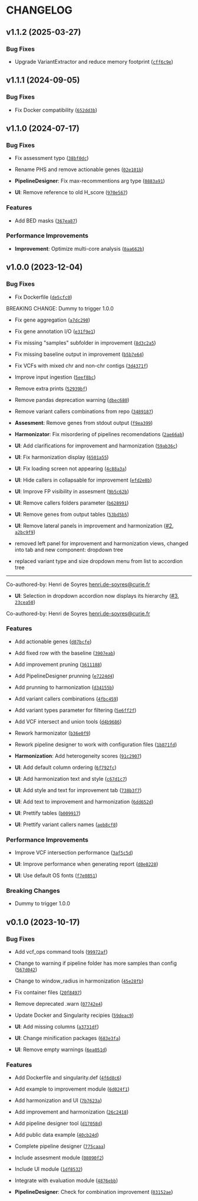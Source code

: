 # CHANGELOG


## v1.1.2 (2025-03-27)

### Bug Fixes

- Upgrade VariantExtractor and reduce memory footprint
  ([`cff6c9e`](https://github.com/EUCANCan/oncoliner/commit/cff6c9e2993e74a96e39b06096e667046692bccd))


## v1.1.1 (2024-09-05)

### Bug Fixes

- Fix Docker compatibility
  ([`652dd3b`](https://github.com/EUCANCan/oncoliner/commit/652dd3bee0bfe759e6a8b0c828ad0e85788980f9))


## v1.1.0 (2024-07-17)

### Bug Fixes

- Fix assessment typo
  ([`38bf0dc`](https://github.com/EUCANCan/oncoliner/commit/38bf0dc14712c6437ef16738de294c37cdb52fb5))

- Rename PHS and remove actionable genes
  ([`02e101b`](https://github.com/EUCANCan/oncoliner/commit/02e101b175b37240ca6f9e0644d6b854bb9ebb4f))

- **PipelineDesigner**: Fix max-recommentions arg type
  ([`0883a91`](https://github.com/EUCANCan/oncoliner/commit/0883a91dc8bb68d2d11dc0c3bcbe280e619a2a4b))

- **UI**: Remove reference to old H_score
  ([`970e567`](https://github.com/EUCANCan/oncoliner/commit/970e5670a03c0de700c79ca2556e41d2e0b6f6c4))

### Features

- Add BED masks
  ([`367ea87`](https://github.com/EUCANCan/oncoliner/commit/367ea873c31e69bf5a763d45e8f2dc4c7d683db6))

### Performance Improvements

- **Improvement**: Optimize multi-core analysis
  ([`0aa662b`](https://github.com/EUCANCan/oncoliner/commit/0aa662b170577a321901cfc2f61e05d5da8503b6))


## v1.0.0 (2023-12-04)

### Bug Fixes

- Fix Dockerfile
  ([`de5cfc0`](https://github.com/EUCANCan/oncoliner/commit/de5cfc0c9cb30dbd8651464584b593811d93464c))

BREAKING CHANGE: Dummy to trigger 1.0.0

- Fix gene aggregation
  ([`a7dc290`](https://github.com/EUCANCan/oncoliner/commit/a7dc290cdb1d4fad0e125f75620892f138d67a2d))

- Fix gene annotation I/O
  ([`e31f9e1`](https://github.com/EUCANCan/oncoliner/commit/e31f9e15f74f686b6aeeca100487bc1e50459c52))

- Fix missing "samples" subfolder in improvement
  ([`8d3c2a5`](https://github.com/EUCANCan/oncoliner/commit/8d3c2a546763003ab20de3ff0d90b6b78e09d55b))

- Fix missing baseline output in improvement
  ([`b5b7e64`](https://github.com/EUCANCan/oncoliner/commit/b5b7e649ef3434755330d5bbc54f7ba7b854f036))

- Fix VCFs with mixed chr and non-chr contigs
  ([`3d4371f`](https://github.com/EUCANCan/oncoliner/commit/3d4371f440134eac96cc917a3885267b622cc352))

- Improve input ingestion
  ([`5eef8bc`](https://github.com/EUCANCan/oncoliner/commit/5eef8bcf7ca777a149fb90e0fa36957b82ca7ef5))

- Remove extra prints
  ([`52939bf`](https://github.com/EUCANCan/oncoliner/commit/52939bfb73664859a94ee27783b2ce99bbdbe5a4))

- Remove pandas deprecation warning
  ([`dbec680`](https://github.com/EUCANCan/oncoliner/commit/dbec6808cc27a30341e142439300c3c9bae8a22c))

- Remove variant callers combinations from repo
  ([`3489187`](https://github.com/EUCANCan/oncoliner/commit/34891873b4ec75df171745e63c8f5812f699918f))

- **Assesment**: Remove genes from stdout output
  ([`f9ea399`](https://github.com/EUCANCan/oncoliner/commit/f9ea399aaaf57e41ce7e0abfe95adc28847317bd))

- **Harmonizator**: Fix misordering of pipelines recomendations
  ([`2ae66ab`](https://github.com/EUCANCan/oncoliner/commit/2ae66abb9923c07044f10006ffcf280c04709d35))

- **UI**: Add clarifications for improvement and harmonization
  ([`59ab36c`](https://github.com/EUCANCan/oncoliner/commit/59ab36c75b51da2a8b350dbfffe458c0ef42c698))

- **UI**: Fix harmonization display
  ([`6501a55`](https://github.com/EUCANCan/oncoliner/commit/6501a5573e9f5f7abe5b4a80c966f93f16d86023))

- **UI**: Fix loading screen not appearing
  ([`4c88a3a`](https://github.com/EUCANCan/oncoliner/commit/4c88a3ad5250a2fdda6e9e35abbd0d3191575cf6))

- **UI**: Hide callers in collapsable for improvement
  ([`efd2e8b`](https://github.com/EUCANCan/oncoliner/commit/efd2e8be0834ae2267e0b0dad80340cd22871114))

- **UI**: Improve FP visibility in assesment
  ([`9b5c62b`](https://github.com/EUCANCan/oncoliner/commit/9b5c62ba9a1695330617b5a9e827551a74caf244))

- **UI**: Remove callers folders parameter
  ([`b628991`](https://github.com/EUCANCan/oncoliner/commit/b628991147ab3e379fa29ac5914a0df0822bbaf9))

- **UI**: Remove genes from output tables
  ([`53bd5b5`](https://github.com/EUCANCan/oncoliner/commit/53bd5b5e8629b846d7acc3f85050c8c4382ce648))

- **UI**: Remove lateral panels in improvement and harmonization
  ([#2](https://github.com/EUCANCan/oncoliner/pull/2),
  [`a2bc9f9`](https://github.com/EUCANCan/oncoliner/commit/a2bc9f9afe454ce1074f62f6cdf935d7c158bc74))

* removed left panel for improvement and harmonization views, changed into tab and new component:
  dropdown tree

* replaced variant type and size dropdown menu from list to accordion tree

---------

Co-authored-by: Henri de Soyres <henri.de-soyres@curie.fr>

- **UI**: Selection in dropdown accordion now displays its hierarchy
  ([#3](https://github.com/EUCANCan/oncoliner/pull/3),
  [`23cea50`](https://github.com/EUCANCan/oncoliner/commit/23cea5053d4ba4678e383baee27988b90edeca6e))

Co-authored-by: Henri de Soyres <henri.de-soyres@curie.fr>

### Features

- Add actionable genes
  ([`d87bcfe`](https://github.com/EUCANCan/oncoliner/commit/d87bcfed8664c6687193e19949d8588e9d1987ff))

- Add fixed row with the baseline
  ([`3907eab`](https://github.com/EUCANCan/oncoliner/commit/3907eabed350d85ce2f30e8d30267f93b61af02e))

- Add improvement pruning
  ([`3611188`](https://github.com/EUCANCan/oncoliner/commit/3611188a951324031603ce4ad9b0e971f75af598))

- Add PipelineDesigner prunning
  ([`e7224d4`](https://github.com/EUCANCan/oncoliner/commit/e7224d4cc659f1c9d5a68959c8a88a439a487ff8))

- Add prunning to harmonization
  ([`d34155b`](https://github.com/EUCANCan/oncoliner/commit/d34155ba55bb1951a0399c5fc38346035dd6333b))

- Add variant callers combinations
  ([`4fbc459`](https://github.com/EUCANCan/oncoliner/commit/4fbc4595b2de0390fc9600db6d162a29c74469e2))

- Add variant types parameter for filtering
  ([`5e6ff2f`](https://github.com/EUCANCan/oncoliner/commit/5e6ff2f28791f8e4452eead8f0c49a5cf6397a29))

- Add VCF intersect and union tools
  ([`d4b9686`](https://github.com/EUCANCan/oncoliner/commit/d4b9686e5873443765acab9fff2448f10d28d95e))

- Rework harmonizator
  ([`b36e0f9`](https://github.com/EUCANCan/oncoliner/commit/b36e0f914454c9dd9d833f6dc26847b86baee253))

- Rework pipeline designer to work with configuration files
  ([`1b871fd`](https://github.com/EUCANCan/oncoliner/commit/1b871fda092e51aba6b4ba25f7ea795f77aae485))

- **Harmonization**: Add heterogeneity scores
  ([`91c2907`](https://github.com/EUCANCan/oncoliner/commit/91c29074f3af436133b25ed45fed4c0e962facde))

- **UI**: Add default column ordering
  ([`6f792fc`](https://github.com/EUCANCan/oncoliner/commit/6f792fcf399af30013dc0b45e33dde87e88083cf))

- **UI**: Add harmonization text and style
  ([`c67d1c7`](https://github.com/EUCANCan/oncoliner/commit/c67d1c76647795baf1696d8b8731678b6e8eb326))

- **UI**: Add style and text for improvement tab
  ([`738b3f7`](https://github.com/EUCANCan/oncoliner/commit/738b3f7a1499083cff1549b8ebf8cc9321a07e51))

- **UI**: Add text to improvement and harmonization
  ([`6dd652d`](https://github.com/EUCANCan/oncoliner/commit/6dd652dae15194327f474cc30eab724f16d6c6e7))

- **UI**: Prettify tables
  ([`b009917`](https://github.com/EUCANCan/oncoliner/commit/b009917c5683b94a1531ee9090afce9a60c8e9c6))

- **UI**: Prettify variant callers names
  ([`aeb8cf8`](https://github.com/EUCANCan/oncoliner/commit/aeb8cf8e7c840620c36d235fdff1e848af744e45))

### Performance Improvements

- Improve VCF intersection performance
  ([`3af5c5d`](https://github.com/EUCANCan/oncoliner/commit/3af5c5d0932933b00030bcd18ec3d6892c384d68))

- **UI**: Improve performance when generating report
  ([`d0e0228`](https://github.com/EUCANCan/oncoliner/commit/d0e0228e5fc6b779f4966cf2ee2e78aca5088692))

- **UI**: Use default OS fonts
  ([`f7e0851`](https://github.com/EUCANCan/oncoliner/commit/f7e0851b132e204ec076fc93110fbd81fdfac3ff))

### Breaking Changes

- Dummy to trigger 1.0.0


## v0.1.0 (2023-10-17)

### Bug Fixes

- Add vcf_ops command tools
  ([`99972af`](https://github.com/EUCANCan/oncoliner/commit/99972af37b1aad83d5cfede479425c01f184a2f9))

- Change to warning if pipeline folder has more samples than config
  ([`567d042`](https://github.com/EUCANCan/oncoliner/commit/567d042eb7006185b5ec59e177d06c09fffb5512))

- Change to window_radius in harmonization
  ([`45e28fb`](https://github.com/EUCANCan/oncoliner/commit/45e28fb6276d0e367d2e26be07e5936aa0e03ba0))

- Fix container files
  ([`20f8497`](https://github.com/EUCANCan/oncoliner/commit/20f84975edaef73c508a2d1a726dab8e22211034))

- Remove deprecated .warn
  ([`07742e4`](https://github.com/EUCANCan/oncoliner/commit/07742e4c7af8385cf6dee39b9742d874c7c466bc))

- Update Docker and Singularity recipies
  ([`59deac9`](https://github.com/EUCANCan/oncoliner/commit/59deac9790c46fd213e5a36a15477dfb8278da4c))

- **UI**: Add missing columns
  ([`a3731df`](https://github.com/EUCANCan/oncoliner/commit/a3731df9206015e98366dc11898c47e9da41913d))

- **UI**: Change minification packages
  ([`683e3fa`](https://github.com/EUCANCan/oncoliner/commit/683e3fa97fa12d546d116109563f5fc1770fd6db))

- **UI**: Remove empty warnings
  ([`6ea051d`](https://github.com/EUCANCan/oncoliner/commit/6ea051d7f720d4527c67a478c255f93b2a90b0e4))

### Features

- Add Dockerfile and singularity.def
  ([`4f6d8c6`](https://github.com/EUCANCan/oncoliner/commit/4f6d8c66e96fbd2455b898fcbd5255395f0bf55d))

- Add example to improvement module
  ([`6d024f1`](https://github.com/EUCANCan/oncoliner/commit/6d024f1fe97d0028f06a02fb560d764baffc270f))

- Add harmonization and UI
  ([`7b7623a`](https://github.com/EUCANCan/oncoliner/commit/7b7623a2ea033a484d2519fbd8e4537cd80b4dfb))

- Add improvement and harmonization
  ([`26c2418`](https://github.com/EUCANCan/oncoliner/commit/26c2418d338ce7df98a126ca3ff8e205390afe29))

- Add pipeline designer tool
  ([`d17058d`](https://github.com/EUCANCan/oncoliner/commit/d17058d3319f21bc4a7d5eab9b39f87ee4d09ccc))

- Add public data example
  ([`40cb24d`](https://github.com/EUCANCan/oncoliner/commit/40cb24db518059a0c5b52e7031f99accd9feef38))

- Complete pipeline designer
  ([`775caaa`](https://github.com/EUCANCan/oncoliner/commit/775caaae46150e23e0b24906b835688fbae1eafd))

- Include assesment module
  ([`08090f2`](https://github.com/EUCANCan/oncoliner/commit/08090f2967f8ddd79b890225c6893442d53d315a))

- Include UI module
  ([`1df8532`](https://github.com/EUCANCan/oncoliner/commit/1df8532fec303b97575d7c2186a2032fbb57377e))

- Integrate with evaluation module
  ([`4876ebb`](https://github.com/EUCANCan/oncoliner/commit/4876ebb018481ea00f735bfb320513d43c7dd0a5))

- **PipelineDesigner**: Check for combination improvement
  ([`03152ae`](https://github.com/EUCANCan/oncoliner/commit/03152ae2522a7930b9407c512c6f2b37708c29cd))
